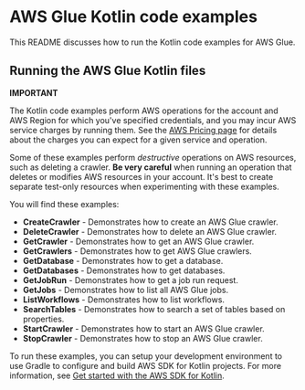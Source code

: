 # AWS Glue Kotlin code examples

This README discusses how to run the Kotlin code examples for AWS Glue.

## Running the AWS Glue Kotlin files

**IMPORTANT**

The Kotlin code examples perform AWS operations for the account and AWS Region for which you've specified credentials, and you may incur AWS service charges by running them. See the [AWS Pricing page](https://aws.amazon.com/pricing/) for details about the charges you can expect for a given service and operation.

Some of these examples perform *destructive* operations on AWS resources, such as deleting a crawler. **Be very careful** when running an operation that deletes or modifies AWS resources in your account. It's best to create separate test-only resources when experimenting with these examples.

You will find these examples: 

- **CreateCrawler** - Demonstrates how to create an AWS Glue crawler.
- **DeleteCrawler** - Demonstrates how to delete an AWS Glue crawler.
- **GetCrawler** - Demonstrates how to get an AWS Glue crawler.
- **GetCrawlers** - Demonstrates how to get AWS Glue crawlers.
- **GetDatabase** - Demonstrates how to get a database.
- **GetDatabases** - Demonstrates how to get databases.
- **GetJobRun** - Demonstrates how to get a job run request.
- **GetJobs** - Demonstrates how to list all AWS Glue jobs.
- **ListWorkflows** - Demonstrates how to list workflows.
- **SearchTables** - Demonstrates how to search a set of tables based on properties.
- **StartCrawler**  - Demonstrates how to start an AWS Glue crawler.
- **StopCrawler** - Demonstrates how to stop an AWS Glue crawler.

To run these examples, you can setup your development environment to use Gradle to configure and build AWS SDK for Kotlin projects. For more information, 
see [Get started with the AWS SDK for Kotlin](https://docs.aws.amazon.com/sdk-for-kotlin/latest/developer-guide/setup.html). 

